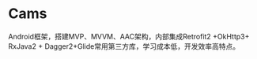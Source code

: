 # Cams
Android框架，搭建MVP、MVVM、AAC架构，内部集成Retrofit2 +OkHttp3+ RxJava2 + Dagger2+Glide常用第三方库，学习成本低，开发效率高特点。
